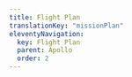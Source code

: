 ```yaml
---
title: Flight Plan
translationKey: "missionPlan"
eleventyNavigation:
  key: Flight Plan
  parent: Apollo
  order: 2
---
```

 <a href="/assets/img/apollo/mission_plan.jpg" 
    data-pswp-width="7000" 
    data-pswp-height="2300" 
    target="_blank">
    <img src="/assets/img/apollo/mission_plan_thumbnail.jpg" alt="" />
</a>
